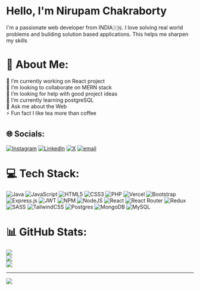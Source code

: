 <h1>Hello, I'm Nirupam Chakraborty</h1>
I'm a passionate web developer from INDIA🇮🇳.
I love solving real world problems and building solution based applications. This helps me sharpen my skills

# 💫 About Me:
🔭 I’m currently working on React project<br>👯 I’m looking to collaborate on MERN stack<br>🤝 I’m looking for help with good project ideas<br>🌱 I’m currently learning postgreSQL<br>💬 Ask me about the Web<br>⚡ Fun fact I like tea more than coffee


## 🌐 Socials:
[![Instagram](https://img.shields.io/badge/Instagram-%23E4405F.svg?logo=Instagram&logoColor=white)](https://instagram.com/@nirupam.cty) [![LinkedIn](https://img.shields.io/badge/LinkedIn-%230077B5.svg?logo=linkedin&logoColor=white)](https://www.linkedin.com/in/nirupam-chakraborty-01a55b254/) [![X](https://img.shields.io/badge/X-black.svg?logo=X&logoColor=white)](https://x.com/@Nirupamcty) [![email](https://img.shields.io/badge/Email-D14836?logo=gmail&logoColor=white)](mailto:nirupamchakraborty04@gmail.com) 

# 💻 Tech Stack:
![Java](https://img.shields.io/badge/java-%23ED8B00.svg?style=for-the-badge&logo=openjdk&logoColor=white) ![JavaScript](https://img.shields.io/badge/javascript-%23323330.svg?style=for-the-badge&logo=javascript&logoColor=%23F7DF1E) ![HTML5](https://img.shields.io/badge/html5-%23E34F26.svg?style=for-the-badge&logo=html5&logoColor=white) ![CSS3](https://img.shields.io/badge/css3-%231572B6.svg?style=for-the-badge&logo=css3&logoColor=white) ![PHP](https://img.shields.io/badge/php-%23777BB4.svg?style=for-the-badge&logo=php&logoColor=white) ![Vercel](https://img.shields.io/badge/vercel-%23000000.svg?style=for-the-badge&logo=vercel&logoColor=white) ![Bootstrap](https://img.shields.io/badge/bootstrap-%238511FA.svg?style=for-the-badge&logo=bootstrap&logoColor=white) ![Express.js](https://img.shields.io/badge/express.js-%23404d59.svg?style=for-the-badge&logo=express&logoColor=%2361DAFB) ![JWT](https://img.shields.io/badge/JWT-black?style=for-the-badge&logo=JSON%20web%20tokens) ![NPM](https://img.shields.io/badge/NPM-%23CB3837.svg?style=for-the-badge&logo=npm&logoColor=white) ![NodeJS](https://img.shields.io/badge/node.js-6DA55F?style=for-the-badge&logo=node.js&logoColor=white) ![React](https://img.shields.io/badge/react-%2320232a.svg?style=for-the-badge&logo=react&logoColor=%2361DAFB) ![React Router](https://img.shields.io/badge/React_Router-CA4245?style=for-the-badge&logo=react-router&logoColor=white) ![Redux](https://img.shields.io/badge/redux-%23593d88.svg?style=for-the-badge&logo=redux&logoColor=white) ![SASS](https://img.shields.io/badge/SASS-hotpink.svg?style=for-the-badge&logo=SASS&logoColor=white) ![TailwindCSS](https://img.shields.io/badge/tailwindcss-%2338B2AC.svg?style=for-the-badge&logo=tailwind-css&logoColor=white) ![Postgres](https://img.shields.io/badge/postgres-%23316192.svg?style=for-the-badge&logo=postgresql&logoColor=white) ![MongoDB](https://img.shields.io/badge/MongoDB-%234ea94b.svg?style=for-the-badge&logo=mongodb&logoColor=white) ![MySQL](https://img.shields.io/badge/mysql-4479A1.svg?style=for-the-badge&logo=mysql&logoColor=white)
# 📊 GitHub Stats:
![](https://github-readme-stats.vercel.app/api?username=NirupamChakraborty&theme=shadow_blue&hide_border=false&include_all_commits=true&count_private=true)<br/>
![](https://github-readme-streak-stats.herokuapp.com/?user=NirupamChakraborty&theme=shadow_blue&hide_border=false)<br/>
![](https://github-readme-stats.vercel.app/api/top-langs/?username=NirupamChakraborty&theme=shadow_blue&hide_border=false&include_all_commits=true&count_private=true&layout=compact)

---
[![](https://visitcount.itsvg.in/api?id=NirupamChakraborty&icon=0&color=0)](https://visitcount.itsvg.in)






































































































































































